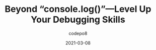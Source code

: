 ---
author: codepo8
date: 2021-03-08
layout: post.njk
publisher: sitepointdotcom
tags:
  - article
  - javascript
  - debugging
target_url: https://www.sitepoint.com/beyond-console-log-level-up-your-debugging-skills/
title: Beyond “console.log()”—Level Up Your Debugging Skills
---